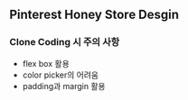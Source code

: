 ## Pinterest Honey Store Desgin

### Clone Coding 시 주의 사항
- flex box 활용
- color picker의 어려움
- padding과 margin 활용